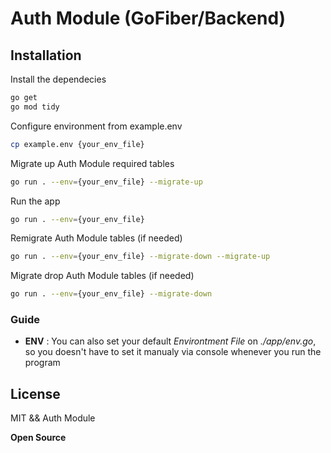 # Auth Module (GoFiber/Backend)


## Installation

Install the dependecies

```sh
go get
go mod tidy
```

Configure environment from example.env
```sh
cp example.env {your_env_file}
```

Migrate up Auth Module required tables 
```sh
go run . --env={your_env_file} --migrate-up
```

Run the app
```sh
go run . --env={your_env_file}
```

Remigrate Auth Module tables (if needed)
```sh
go run . --env={your_env_file} --migrate-down --migrate-up
```

Migrate drop Auth Module tables (if needed)
```sh
go run . --env={your_env_file} --migrate-down
```

### Guide
- __ENV__ : You can also set your default *Environtment File* on *./app/env.go*, so you doesn't have to set it manualy via console whenever you run the program


## License
MIT && Auth Module

**Open Source**

